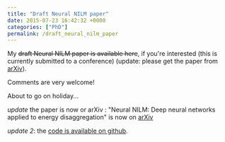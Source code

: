 ```yaml
---
title: "Draft Neural NILM paper"
date: 2015-07-23 16:42:32 +0000
categories: ["PhD"]
permalink: /draft_neural_nilm_paper
---
```

My ~~draft Neural NILM paper is available
here~~, if you're interested (this is currently submitted to a conference) (update: please get the paper from [arXiv](http://arxiv.org/abs/1507.06594)).

Comments are very welcome!

About to go on holiday...

*update* the paper is now or arXiv : "Neural NILM: Deep neural networks
applied to energy disaggregation" is now on
[arXiv](http://arxiv.org/abs/1507.06594)

*update 2*: the [code is available on github](https://github.com/JackKelly/neuralnilm).

